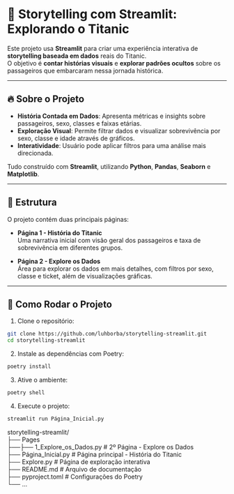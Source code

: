 # 📖 Storytelling com Streamlit: Explorando o Titanic

Este projeto usa **Streamlit** para criar uma experiência interativa de **storytelling baseada em dados** reais do Titanic.  
O objetivo é **contar histórias visuais** e **explorar padrões ocultos** sobre os passageiros que embarcaram nessa jornada histórica.

---

## 🔥 Sobre o Projeto

- **História Contada em Dados**: Apresenta métricas e insights sobre passageiros, sexo, classes e faixas etárias.
- **Exploração Visual**: Permite filtrar dados e visualizar sobrevivência por sexo, classe e idade através de gráficos.
- **Interatividade**: Usuário pode aplicar filtros para uma análise mais direcionada.

Tudo construído com **Streamlit**, utilizando **Python**, **Pandas**, **Seaborn** e **Matplotlib**.

---

## 📂 Estrutura

O projeto contém duas principais páginas:

- **Página 1 - História do Titanic**  
  Uma narrativa inicial com visão geral dos passageiros e taxa de sobrevivência em diferentes grupos.

- **Página 2 - Explore os Dados**  
  Área para explorar os dados em mais detalhes, com filtros por sexo, classe e ticket, além de visualizações gráficas.

---

## 🚀 Como Rodar o Projeto

1. Clone o repositório:

```bash
git clone https://github.com/luhborba/storytelling-streamlit.git
cd storytelling-streamlit
```

2. Instale as dependências com Poetry:

```bash
poetry install
```

3. Ative o ambiente:

```bash
poetry shell
```

4. Execute o projeto:

```bash
streamlit run Página_Inicial.py
```


storytelling-streamlit/<br>
├── Pages<br>
├──├── 1_Explore_os_Dados.py   # 2º Página - Explore os Dados<br>
├── Página_Inicial.py          # Página principal - História do Titanic<br>
├── Explore.py                 # Página de exploração interativa<br>
├── README.md                  # Arquivo de documentação<br>
├── pyproject.toml             # Configurações do Poetry<br>
└── ...
